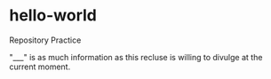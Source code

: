# hello-world
Repository Practice

"___" is as much information as this recluse is willing to divulge at the current moment.
